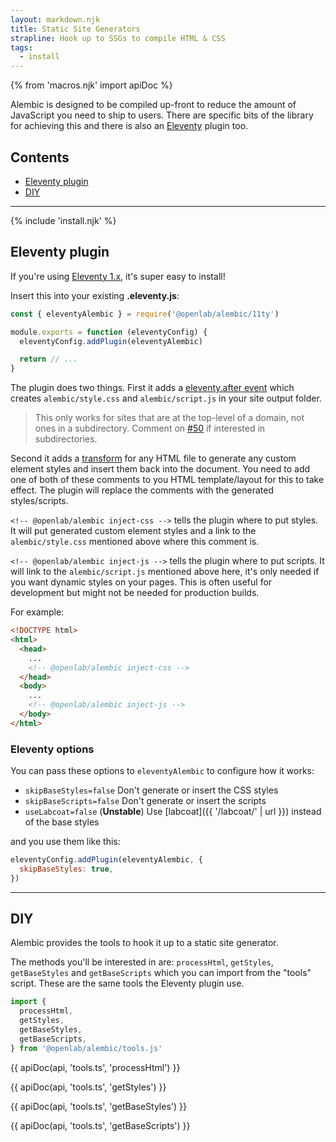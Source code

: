 ```yaml
---
layout: markdown.njk
title: Static Site Generators
strapline: Hook up to SSGs to compile HTML & CSS
tags:
  - install
---
```


{% from 'macros.njk' import apiDoc %}

Alembic is designed to be compiled up-front to reduce the amount of JavaScript you need to ship to users.
There are specific bits of the library for achieving this and there is also an [Eleventy](https://www.11ty.dev/) plugin too.

## Contents

- [Eleventy plugin](#eleventy-plugin)
- [DIY](#diy)

---

{% include 'install.njk' %}

## Eleventy plugin

If you're using [Eleventy 1.x](https://www.11ty.dev/), it's super easy to install!

Insert this into your existing **.eleventy.js**:

```js
const { eleventyAlembic } = require('@openlab/alembic/11ty')

module.exports = function (eleventyConfig) {
  eleventyConfig.addPlugin(eleventyAlembic)

  return // ...
}
```

The plugin does two things. First it adds a [eleventy.after event](https://www.11ty.dev/docs/events/#eleventy.after) which creates `alembic/style.css` and `alembic/script.js` in your site output folder.

> This only works for sites that are at the top-level of a domain, not ones in a subdirectory. Comment on [#50](https://github.com/digitalinteraction/alembic/issues/50) if interested in subdirectories.

Second it adds a [transform](https://www.11ty.dev/docs/config/#transforms) for any HTML file to generate any custom element styles and insert them back into the document. You need to add one of both of these comments to you HTML template/layout for this to take effect. The plugin will replace the comments with the generated styles/scripts.

`<!-- @openlab/alembic inject-css -->`
tells the plugin where to put styles. It will put generated custom element styles and a link to the `alembic/style.css` mentioned above where this comment is.

`<!-- @openlab/alembic inject-js -->`
tells the plugin where to put scripts. It will link to the `alembic/script.js` mentioned above here, it's only needed if you want dynamic styles on your pages. This is often useful for development but might not be needed for production builds.

For example:

```html
<!DOCTYPE html>
<html>
  <head>
    ...
    <!-- @openlab/alembic inject-css -->
  </head>
  <body>
    ...
    <!-- @openlab/alembic inject-js -->
  </body>
</html>
```

### Eleventy options

You can pass these options to `eleventyAlembic` to configure how it works:

- `skipBaseStyles=false` Don't generate or insert the CSS styles
- `skipBaseScripts=false` Don't generate or insert the scripts
- `useLabcoat=false` (**Unstable**) Use [labcoat]({{ '/labcoat/' | url }}) instead of the base styles

and you use them like this:

```js
eleventyConfig.addPlugin(eleventyAlembic, {
  skipBaseStyles: true,
})
```

---

## DIY

Alembic provides the tools to hook it up to a static site generator.

The methods you'll be interested in are: `processHtml`, `getStyles`, `getBaseStyles` and `getBaseScripts` which you can import from the "tools" script. These are the same tools the Eleventy plugin use.

```ts
import {
  processHtml,
  getStyles,
  getBaseStyles,
  getBaseScripts,
} from '@openlab/alembic/tools.js'
```

{{ apiDoc(api, 'tools.ts', 'processHtml') }}

{{ apiDoc(api, 'tools.ts', 'getStyles') }}

{{ apiDoc(api, 'tools.ts', 'getBaseStyles') }}

{{ apiDoc(api, 'tools.ts', 'getBaseScripts') }}

